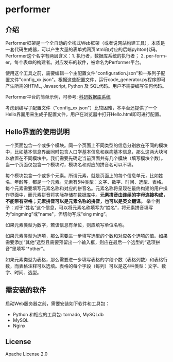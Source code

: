 # performer
## 介绍
Performer框架是一个全自动的全栈式Web框架（或者说网站构建工具），本质是一套代码生成器，可以产生大量的表单式网页html和对应的后端pyhton代码。Performer这个名字有两层含义：1. 执行者，数据库系统的执行者； 2. per-form-er，每个表单的构建者。对应发布的软件，被命名为Performer平台。

使用这个工具之前，需要编辑一个主配置文件"configuration.json"和一系列子配置文件"config_xx.json"。根据这些配置文件，运行code_generator.py程序即可产生所需的HTML, Javascript, Python 及 SQL代码。用户不需要编写任何代码。

Performer平台的简单示例，可参考: [科研数据库系统](http://123.206.137.251:85/list)

考虑到编写子配置文件（"config_xx.json"）比较困难，本平台还提供了一个Hello界面用来生成子配置文件，用户在浏览器中打开Hello.html即可进行配置。

## Hello界面的使用说明
一个页面包含一个或多个模块。同一个页面上不同类型的信息分别放在不同的模块中，比如基本信息界面同时包含人口学基本信息和疾病基本信息，那么这两大块可以放置在不同模块中。我们需要先确定当前页面共有几个模块（填写模块个数）。当一个页面仅包含一个模块时，模块名和对应的拼音名可以不填。

每个模块包含一个或多个元素。所谓元素，就是页面上的每个信息单元，比如姓名、年龄等，都是一个元素。元素有5种类型：文字、数字、时间、选型、表格。每个元素需要填写元素名称和对应的拼音名。元素名称将呈现在最终构建的用户操作界面中，而元素拼音将实际存储在数据库中。**元素拼音由连续的字母连接构成，不能带有空格；元素拼音可以是元素名称的拼音，也可以是英文翻译。** 举个例子：对于“姓名”这个信息，可以将元素名称填写为“姓名”，将元素拼音填写为“xingming”或"name"，但切勿写成“xing ming”。

如果元素类型为数字，若该信息有单位，则应填写单位名称。

如果元素类型为选项，那么需要进一步填写选型的个数和对应各个选项的值。如果需要添加“其他”选型且需要预留出一个输入框，则应在最后一个选型的“选项拼音”里填写“*other”。

如果元素类型为表格，那么需要进一步填写表格的字段个数（表格列数）和表格行数，而表格注释可以选填。表格的每个字段（每列）可以是这4种类型：文字、数字、时间、选型。

## 需安装的软件
启动Web服务器之前，需要安装如下软件和工具包：
* Python 和相应的工具包: tornado, MySQLdb
* MySQL
* Nginx

## License
Apache License 2.0
